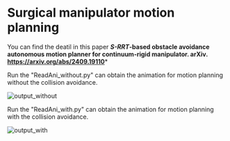 # Surgical manipulator motion planning
You can find the deatil in this paper 
 ***S-RRT*-based obstacle avoidance autonomous motion planner for continuum-rigid manipulator. arXiv. https://arxiv.org/abs/2409.19110***
 
 Run the "ReadAni_without.py" can obtain the animation for motion planning without the collision avoidance.
 
 ![output_without](https://github.com/user-attachments/assets/2253d446-1755-4a29-87f4-c68099af8335)
 
 Run the "ReadAni_with.py" can obtain the animation for motion planning with the collision avoidance.
 
 ![output_with](https://github.com/user-attachments/assets/b954ad3a-291b-4c16-817e-1f10da2943d9)

